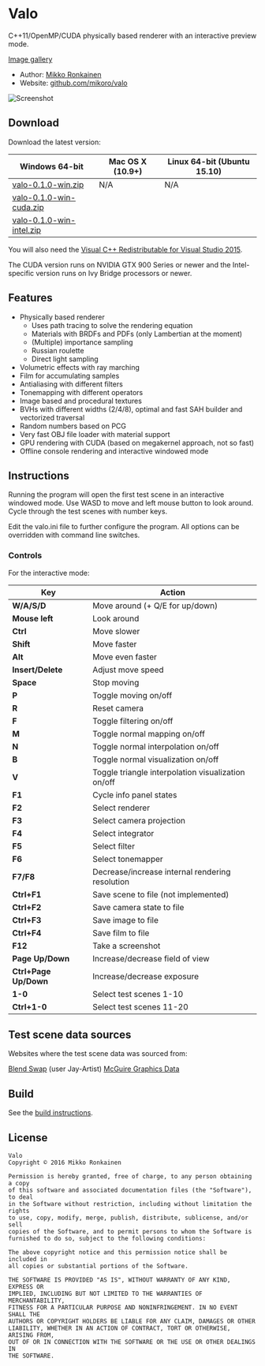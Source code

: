 # Valo

C++11/OpenMP/CUDA physically based renderer with an interactive preview mode.

[Image gallery](https://www.flickr.com/photos/136293057@N06/albums/72157665827123423)

* Author: [Mikko Ronkainen](http://mikkoronkainen.com)
* Website: [github.com/mikoro/valo](https://github.com/mikoro/valo)

![Screenshot](http://mikoro.github.io/images/valo/readme-screenshot.jpg "Screenshot")

## Download

Download the latest version:

| Windows 64-bit                                                                                               | Mac OS X (10.9+)                                                                                       | Linux 64-bit (Ubuntu 15.10)                                                                                      |
|--------------------------------------------------------------------------------------------------------------|--------------------------------------------------------------------------------------------------------|------------------------------------------------------------------------------------------------------------------|
| [valo-0.1.0-win.zip](https://github.com/mikoro/valo/releases/download/v0.1.0/valo-0.1.0-win.zip)             | N/A | N/A |
| [valo-0.1.0-win-cuda.zip](https://github.com/mikoro/valo/releases/download/v0.1.0/valo-0.1.0-win-cuda.zip)   | | |
| [valo-0.1.0-win-intel.zip](https://github.com/mikoro/valo/releases/download/v0.1.0/valo-0.1.0-win-intel.zip) | | |

You will also need the [Visual C++ Redistributable for Visual Studio 2015](https://www.microsoft.com/en-us/download/details.aspx?id=48145).

The CUDA version runs on NVIDIA GTX 900 Series or newer and the Intel-specific version runs on Ivy Bridge processors or newer.

## Features

- Physically based renderer
  - Uses path tracing to solve the rendering equation
  - Materials with BRDFs and PDFs (only Lambertian at the moment)
  - (Multiple) importance sampling
  - Russian roulette
  - Direct light sampling
- Volumetric effects with ray marching
- Film for accumulating samples
- Antialiasing with different filters
- Tonemapping with different operators
- Image based and procedural textures
- BVHs with different widths (2/4/8), optimal and fast SAH builder and vectorized traversal
- Random numbers based on PCG
- Very fast OBJ file loader with material support
- GPU rendering with CUDA (based on megakernel approach, not so fast)
- Offline console rendering and interactive windowed mode

## Instructions

Running the program will open the first test scene in an interactive windowed mode. Use WASD to move and left mouse button to look around. Cycle through the test scenes with number keys.

Edit the valo.ini file to further configure the program. All options can be overridden with command line switches.

### Controls

For the interactive mode:

| Key                     | Action                                                                                |
|-------------------------|---------------------------------------------------------------------------------------|
| **W/A/S/D**             | Move around (+ Q/E for up/down)                                                       |
| **Mouse left**          | Look around                                                                           |
| **Ctrl**                | Move slower                                                                           |
| **Shift**               | Move faster                                                                           |
| **Alt**                 | Move even faster                                                                      |
| **Insert/Delete**       | Adjust move speed                                                                     |
| **Space**               | Stop moving                                                                           |
| **P**                   | Toggle moving on/off                                                                  |
| **R**                   | Reset camera                                                                          |
| **F**                   | Toggle filtering on/off                                                               |
| **M**                   | Toggle normal mapping on/off                                                          |
| **N**                   | Toggle normal interpolation on/off                                                    |
| **B**                   | Toggle normal visualization on/off                                                    |
| **V**                   | Toggle triangle interpolation visualization on/off                                    |
| **F1**                  | Cycle info panel states                                                               |
| **F2**                  | Select renderer                                                                       |
| **F3**                  | Select camera projection                                                              |
| **F4**                  | Select integrator                                                                     |
| **F5**                  | Select filter                                                                         |
| **F6**                  | Select tonemapper                                                                     |
| **F7/F8**               | Decrease/increase internal rendering resolution                                       |
| **Ctrl+F1**             | Save scene to file (not implemented)                                                  |
| **Ctrl+F2**             | Save camera state to file                                                             |
| **Ctrl+F3**             | Save image to file                                                                    |
| **Ctrl+F4**             | Save film to file                                                                     |
| **F12**                 | Take a screenshot                                                                     |
| **Page Up/Down**        | Increase/decrease field of view                                                       |
| **Ctrl+Page Up/Down**   | Increase/decrease exposure                                                            |
| **1-0**                 | Select test scenes 1-10                                                               |
| **Ctrl+1-0**            | Select test scenes 11-20                                                              |

## Test scene data sources

Websites where the test scene data was sourced from:

[Blend Swap](http://www.blendswap.com/) (user Jay-Artist)
[McGuire Graphics Data](http://graphics.cs.williams.edu/data/meshes.xml)

## Build

See the [build instructions](https://github.com/mikoro/valo/blob/master/build.md).

## License

    Valo
    Copyright © 2016 Mikko Ronkainen
    
    Permission is hereby granted, free of charge, to any person obtaining a copy
    of this software and associated documentation files (the "Software"), to deal
    in the Software without restriction, including without limitation the rights
    to use, copy, modify, merge, publish, distribute, sublicense, and/or sell
    copies of the Software, and to permit persons to whom the Software is
    furnished to do so, subject to the following conditions:
    
    The above copyright notice and this permission notice shall be included in
    all copies or substantial portions of the Software.
    
    THE SOFTWARE IS PROVIDED "AS IS", WITHOUT WARRANTY OF ANY KIND, EXPRESS OR
    IMPLIED, INCLUDING BUT NOT LIMITED TO THE WARRANTIES OF MERCHANTABILITY,
    FITNESS FOR A PARTICULAR PURPOSE AND NONINFRINGEMENT. IN NO EVENT SHALL THE
    AUTHORS OR COPYRIGHT HOLDERS BE LIABLE FOR ANY CLAIM, DAMAGES OR OTHER
    LIABILITY, WHETHER IN AN ACTION OF CONTRACT, TORT OR OTHERWISE, ARISING FROM,
    OUT OF OR IN CONNECTION WITH THE SOFTWARE OR THE USE OR OTHER DEALINGS IN
    THE SOFTWARE.
